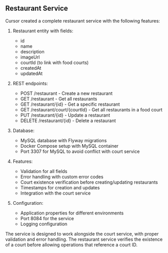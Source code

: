 ## Restaurant Service

Cursor created a complete restaurant service with the following features:

1. Restaurant entity with fields:
   - id
   - name
   - description
   - imageUrl
   - courtId (to link with food courts)
   - createdAt
   - updatedAt

2. REST endpoints:
   - POST /restaurant - Create a new restaurant
   - GET /restaurant - Get all restaurants
   - GET /restaurant/{id} - Get a specific restaurant
   - GET /restaurant/court/{courtId} - Get all restaurants in a food court
   - PUT /restaurant/{id} - Update a restaurant
   - DELETE /restaurant/{id} - Delete a restaurant

3. Database:
   - MySQL database with Flyway migrations
   - Docker Compose setup with MySQL container
   - Port 3307 for MySQL to avoid conflict with court service

4. Features:
   - Validation for all fields
   - Error handling with custom error codes
   - Court existence verification before creating/updating restaurants
   - Timestamps for creation and updates
   - Integration with the court service

5. Configuration:
   - Application properties for different environments
   - Port 8084 for the service
   - Logging configuration

The service is designed to work alongside the court service, with proper validation and error handling. The restaurant service verifies the existence of a court before allowing operations that reference a court ID.

